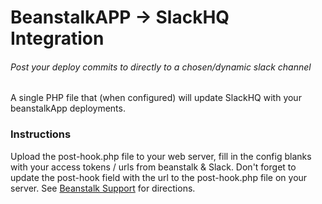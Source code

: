 # BeanstalkAPP -> SlackHQ Integration
###### Post your deploy commits to directly to a chosen/dynamic slack channel

A single PHP file that (when  configured) will update SlackHQ with your beanstalkApp deployments.

### Instructions

Upload the post-hook.php file to your web server, fill in the config blanks with your access tokens / urls from beanstalk & Slack. 
Don't forget to update the post-hook field with the url to the post-hook.php file on your server. See [Beanstalk Support](http://support.beanstalkapp.com/customer/portal/articles/75806-how-do-i-trigger-hooks-before-and-after-a-deployment-
) for directions. 
